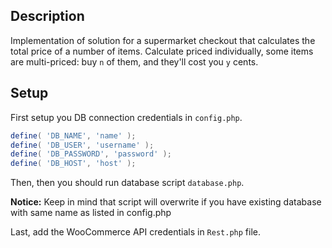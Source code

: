 Description
----------------

Implementation of solution for a supermarket checkout that calculates the total price of a number of items. Calculate priced individually, some items are multi-priced: buy `n` of them, and they'll cost you `y` cents.

Setup
----------------

First setup you DB connection credentials in `config.php`. 

 ```gradle
define( 'DB_NAME', 'name' );
define( 'DB_USER', 'username' );
define( 'DB_PASSWORD', 'password' );
define( 'DB_HOST', 'host' );

```

Then, then you should run database script `database.php`.

**Notice:** Keep in mind that script will overwrite if you have existing database with same name as listed in config.php

Last, add the WooCommerce API credentials in `Rest.php` file.
